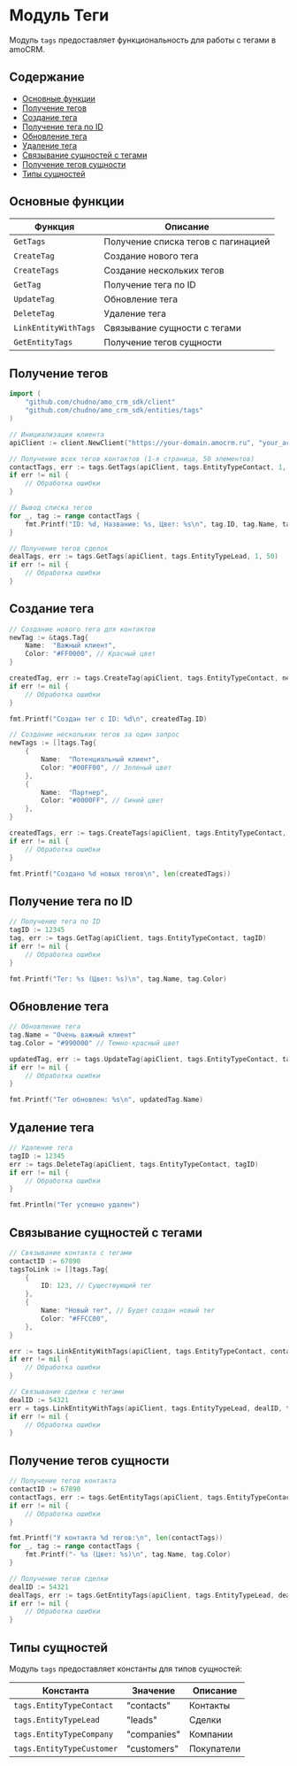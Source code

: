 # Модуль Теги

Модуль `tags` предоставляет функциональность для работы с тегами в amoCRM.

## Содержание

- [Основные функции](#основные-функции)
- [Получение тегов](#получение-тегов)
- [Создание тега](#создание-тега)
- [Получение тега по ID](#получение-тега-по-id)
- [Обновление тега](#обновление-тега)
- [Удаление тега](#удаление-тега)
- [Связывание сущностей с тегами](#связывание-сущностей-с-тегами)
- [Получение тегов сущности](#получение-тегов-сущности)
- [Типы сущностей](#типы-сущностей)

## Основные функции

| Функция | Описание |
|---------|----------|
| `GetTags` | Получение списка тегов с пагинацией |
| `CreateTag` | Создание нового тега |
| `CreateTags` | Создание нескольких тегов |
| `GetTag` | Получение тега по ID |
| `UpdateTag` | Обновление тега |
| `DeleteTag` | Удаление тега |
| `LinkEntityWithTags` | Связывание сущности с тегами |
| `GetEntityTags` | Получение тегов сущности |

## Получение тегов

```go
import (
    "github.com/chudno/amo_crm_sdk/client"
    "github.com/chudno/amo_crm_sdk/entities/tags"
)

// Инициализация клиента
apiClient := client.NewClient("https://your-domain.amocrm.ru", "your_access_token")

// Получение всех тегов контактов (1-я страница, 50 элементов)
contactTags, err := tags.GetTags(apiClient, tags.EntityTypeContact, 1, 50)
if err != nil {
    // Обработка ошибки
}

// Вывод списка тегов
for _, tag := range contactTags {
    fmt.Printf("ID: %d, Название: %s, Цвет: %s\n", tag.ID, tag.Name, tag.Color)
}

// Получение тегов сделок
dealTags, err := tags.GetTags(apiClient, tags.EntityTypeLead, 1, 50)
if err != nil {
    // Обработка ошибки
}
```

## Создание тега

```go
// Создание нового тега для контактов
newTag := &tags.Tag{
    Name:  "Важный клиент",
    Color: "#FF0000", // Красный цвет
}

createdTag, err := tags.CreateTag(apiClient, tags.EntityTypeContact, newTag)
if err != nil {
    // Обработка ошибки
}

fmt.Printf("Создан тег с ID: %d\n", createdTag.ID)

// Создание нескольких тегов за один запрос
newTags := []tags.Tag{
    {
        Name:  "Потенциальный клиент",
        Color: "#00FF00", // Зеленый цвет
    },
    {
        Name:  "Партнер",
        Color: "#0000FF", // Синий цвет
    },
}

createdTags, err := tags.CreateTags(apiClient, tags.EntityTypeContact, newTags)
if err != nil {
    // Обработка ошибки
}

fmt.Printf("Создано %d новых тегов\n", len(createdTags))
```

## Получение тега по ID

```go
// Получение тега по ID
tagID := 12345
tag, err := tags.GetTag(apiClient, tags.EntityTypeContact, tagID)
if err != nil {
    // Обработка ошибки
}

fmt.Printf("Тег: %s (Цвет: %s)\n", tag.Name, tag.Color)
```

## Обновление тега

```go
// Обновление тега
tag.Name = "Очень важный клиент"
tag.Color = "#990000" // Темно-красный цвет

updatedTag, err := tags.UpdateTag(apiClient, tags.EntityTypeContact, tag)
if err != nil {
    // Обработка ошибки
}

fmt.Printf("Тег обновлен: %s\n", updatedTag.Name)
```

## Удаление тега

```go
// Удаление тега
tagID := 12345
err := tags.DeleteTag(apiClient, tags.EntityTypeContact, tagID)
if err != nil {
    // Обработка ошибки
}

fmt.Println("Тег успешно удален")
```

## Связывание сущностей с тегами

```go
// Связывание контакта с тегами
contactID := 67890
tagsToLink := []tags.Tag{
    {
        ID: 123, // Существующий тег
    },
    {
        Name: "Новый тег", // Будет создан новый тег
        Color: "#FFCC00",
    },
}

err := tags.LinkEntityWithTags(apiClient, tags.EntityTypeContact, contactID, tagsToLink)
if err != nil {
    // Обработка ошибки
}

// Связывание сделки с тегами
dealID := 54321
err = tags.LinkEntityWithTags(apiClient, tags.EntityTypeLead, dealID, tagsToLink)
if err != nil {
    // Обработка ошибки
}
```

## Получение тегов сущности

```go
// Получение тегов контакта
contactID := 67890
contactTags, err := tags.GetEntityTags(apiClient, tags.EntityTypeContact, contactID)
if err != nil {
    // Обработка ошибки
}

fmt.Printf("У контакта %d тегов:\n", len(contactTags))
for _, tag := range contactTags {
    fmt.Printf("- %s (Цвет: %s)\n", tag.Name, tag.Color)
}

// Получение тегов сделки
dealID := 54321
dealTags, err := tags.GetEntityTags(apiClient, tags.EntityTypeLead, dealID)
if err != nil {
    // Обработка ошибки
}
```

## Типы сущностей

Модуль `tags` предоставляет константы для типов сущностей:

| Константа | Значение | Описание |
|-----------|----------|----------|
| `tags.EntityTypeContact` | "contacts" | Контакты |
| `tags.EntityTypeLead` | "leads" | Сделки |
| `tags.EntityTypeCompany` | "companies" | Компании |
| `tags.EntityTypeCustomer` | "customers" | Покупатели |
